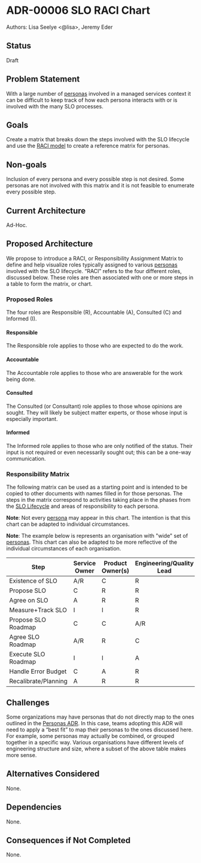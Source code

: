 # ADR-00006 SLO RACI Chart

Authors: Lisa Seelye <@lisa>, Jeremy Eder


## Status

Draft


## Problem Statement

With a large number of [personas][personas-adr] involved in a managed services context it can be difficult to keep track of how each persona interacts with or is involved with the many SLO processes.

## Goals

Create a matrix that breaks down the steps involved with the SLO lifecycle and use the [RACI model][wiki-raci] to create a reference matrix for personas.

## Non-goals

Inclusion of every persona and every possible step is not desired. Some personas are not involved with this matrix and it is not feasible to enumerate every possible step.


## Current Architecture

Ad-Hoc.

## Proposed Architecture

We propose to introduce a RACI, or Responsibility Assignment Matrix to define and help visualize roles typically assigned to various [personas][personas-adr] involved with the SLO lifecycle. “RACI” refers to the four different roles, discussed below. These roles are then associated with one or more steps in a table to form the matrix, or chart.

### Proposed Roles

The four roles are Responsible (R), Accountable (A), Consulted (C) and Informed (I).

#### Responsible

The Responsible role applies to those who are expected to do the work.

#### Accountable

The Accountable role applies to those who are answerable for the work being done.

#### Consulted

The Consulted (or Consultant) role applies to those whose opinions are sought. They will likely be subject matter experts, or those whose input is especially important.

#### Informed

The Informed role applies to those who are only notified of the status. Their input is not required or even necessarily sought out; this can be a one-way communication.

### Responsibility Matrix

The following matrix can be used as a starting point and is intended to be copied to other documents with names filled in for those personas. The steps in the matrix correspond to activities taking place in the phases from the [SLO Lifecycle][slo-lifecycle-adr] and areas of responsibility to each persona.

**Note**: Not every [persona][personas-adr] may appear in this chart. The intention is that this chart can be adapted to individual circumstances.

**Note**: The example below is represents an organisation with "wide" set of [personas][personas-adr]. This chart can also be adapted to be more reflective of the individual circumstances of each organisation.

| Step                 | Service Owner | Product Owner(s) | Engineering/Quality Lead | Sw. Eng/QE | SRE IC | Eng Manager/Director | Exec (VP) |
|----------------------|---------------|------------------|--------------------------|------------|--------|----------------------|-----------|
| Existence of SLO     | A/R           | C                | R                        | A          | C      | C                    | I         |
| Propose SLO          | C             | R                | R                        | C          | C      | A                    | I         |
| Agree on SLO         | A             | R                | R                        | C          | I      | I                    | I         |
| Measure+Track SLO    | I             | I                | R                        | I          | A/R    | I                    | I         |
| Propose SLO Roadmap  | C             | C                | A/R                      | C          | C      | I                    | I         |
| Agree SLO Roadmap    | A/R           | R                | C                        | C          | C      | R                    | I         |
| Execute SLO Roadmap  | I             | I                | A                        | R          | R      | C                    | I         |
| Handle Error Budget  | C             | A                | R                        | C          | I      | R                    | I         |
| Recalibrate/Planning | A             | R                | R                        | C          | C      | C                    | I         |

## Challenges

Some organizations may have personas that do not directly map to the ones outlined in the [Personas ADR][personas-adr]. In this case, teams adopting this ADR will need to apply a “best fit” to map their personas to the ones discussed here. For example, some personas may actually be combined, or grouped together in a specific way. Various organisations have different levels of engineering structure and size, where a subset of the above table makes more sense.

## Alternatives Considered

None.

## Dependencies

None.

## Consequences if Not Completed

None.

[wiki-raci]: https://en.wikipedia.org/wiki/Responsibility_assignment_matrix
[personas-adr]: https://github.com/operate-first/sre/blob/main/ADRs/RH/SIG-SRE/ADR-00002%20Personas%20related%20to%20Managed%20Services.md
[slo-lifecycle-adr]: https://github.com/operate-first/sre/pull/13
